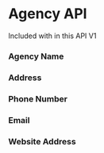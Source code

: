 # Agency API
Included with in this API V1  
### Agency Name  
### Address  
### Phone Number   
### Email  
### Website Address